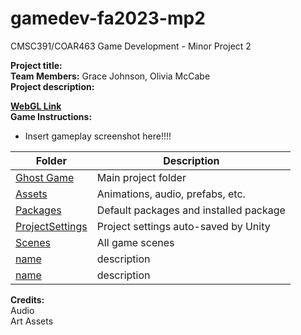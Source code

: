 # gamedev-fa2023-mp2
CMSC391/COAR463 Game Development - Minor Project 2

**Project title:**   
**Team Members:** Grace Johnson, Olivia McCabe  
**Project description:**  

**[WebGL Link](https://play.unity.com/)**  
**Game Instructions:**  
- Insert gameplay screenshot here!!!!  
 
| Folder | Description |
|---|---|
| [Ghost Game](https://github.com/cmsc-vcu/gamedev-fa2023-mp2-im-scared/tree/d2fd58ce845752d1ec0e97eeeaf7f5acfb26a006/Ghost%20Game) | Main project folder |
| [Assets](https://github.com/cmsc-vcu/gamedev-fa2023-mp2-im-scared/tree/d2fd58ce845752d1ec0e97eeeaf7f5acfb26a006/Ghost%20Game/Assets) | Animations, audio, prefabs, etc. |
| [Packages](https://github.com/cmsc-vcu/gamedev-fa2023-mp2-im-scared/tree/d2fd58ce845752d1ec0e97eeeaf7f5acfb26a006/Ghost%20Game/Packages) | Default packages and installed package |
| [ProjectSettings](https://github.com/cmsc-vcu/gamedev-fa2023-mp2-im-scared/tree/d2fd58ce845752d1ec0e97eeeaf7f5acfb26a006/Ghost%20Game/ProjectSettings) | Project settings auto-saved by Unity |
| [Scenes](https://github.com/cmsc-vcu/gamedev-fa2023-mp2-im-scared/tree/d2fd58ce845752d1ec0e97eeeaf7f5acfb26a006/Ghost%20Game/Assets/Scenes) | All game scenes |
| [name](link) | description |
| [name](link) | description |

**Credits:**  
Audio  
Art Assets  
